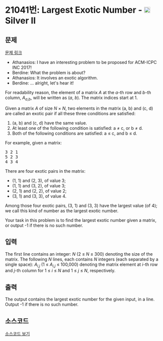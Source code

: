 # 21041번: Largest Exotic Number - <img src="https://static.solved.ac/tier_small/9.svg" style="height:20px" /> Silver II

<!-- performance -->

<!-- 문제 제출 후 깃허브에 푸시를 했을 때 제출한 코드의 성능이 입력될 공간입니다.-->

<!-- end -->

## 문제

[문제 링크](https://boj.kr/21041)


<ul>
<li>Athanasios: I have an interesting problem to be proposed for ACM-ICPC INC 2017!</li>
<li>Berdine: What the problem is about?</li>
<li>Athanasios: It involves an exotic algorithm.</li>
<li>Berdine: ... alright, let's hear it!</li>
</ul>

<p>For readability reason, the element of a matrix <em>A</em> at the <em>a</em>-th row and <em>b</em>-th column, <em>A</em><sub><em>a</em>,<em>b</em></sub>, will be written as (<em>a</em>, <em>b</em>). The matrix indices start at 1.</p>

<p>Given a matrix <em>A</em> of size <em>N</em> × <em>N</em>, two elements in the matrix (a, b) and (c, d) are called an exotic pair if all these three conditions are satisfied:</p>

<ol>
<li>(a, b) and (c, d) have the same value.</li>
<li>At least one of the following condition is satisfied: a ≠ c, or b ≠ d.</li>
<li>Both of the following conditions are satisfied: a ≤ c, and b ≤ d.</li>
</ol>

<p>For example, given a matrix:</p>

<pre>3 2 1
5 2 3
4 3 4</pre>

<p>There are four exotic pairs in the matrix:</p>

<ul>
<li>(1, 1) and (2, 3), of value 3;</li>
<li>(1, 1) and (3, 2), of value 3;</li>
<li>(2, 1) and (2, 2), of value 2;</li>
<li>(3, 1) and (3, 3), of value 4.</li>
</ul>

<p>Among those four exotic pairs, (3, 1) and (3, 3) have the largest value (of 4); we call this kind of number as the largest exotic number.</p>

<p>Your task in this problem is to find the largest exotic number given a matrix, or output -1 if there is no such number.</p>



## 입력


<p>The first line contains an integer: <em>N</em> (2 ≤ <em>N</em> ≤ 300) denoting the size of the matrix. The following <em>N</em> lines, each contains <em>N</em> integers (each separated by a single space): <em>A</em><sub><em>i</em>,<em>j</em></sub>&nbsp;(1 ≤&nbsp;<em>A</em><sub><em>i</em>,<em>j</em></sub> ≤ 100,000) denoting the matrix element at <em>i</em>-th row and <em>j</em>-th column for 1 ≤ <em>i</em> ≤ <em>N</em> and 1 ≤ <em>j</em> ≤ <em>N</em>, respectively.</p>



## 출력


<p>The output contains the largest exotic number for the given input, in a line. Output -1 if there is no such number.</p>



## 소스코드

[소스코드 보기](Largest%20Exotic%20Number.cpp)
